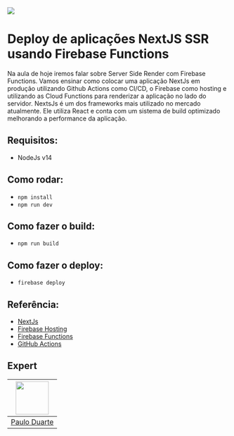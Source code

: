 <img src="https://storage.googleapis.com/golden-wind/experts-club/capa-github.svg" />

# Deploy de aplicações NextJS SSR usando Firebase Functions


Na aula de hoje iremos falar sobre Server Side Render com Firebase Functions. Vamos ensinar como colocar uma aplicação NextJs em produção utilizando Github Actions como CI/CD, o Firebase como hosting e utilizando as Cloud Functions para renderizar a aplicação no lado do servidor. NextsJs é um dos frameworks mais utilizado no mercado atualmente. Ele utiliza React e conta com um sistema de build optimizado melhorando a performance da aplicação.


## Requisitos:
 - NodeJs v14


## Como rodar:
 - `npm install`
 - `npm run dev`

## Como fazer o build:
 - `npm run build`

## Como fazer o deploy:
 - `firebase deploy`

## Referência:

 - [NextJs](https://nextjs.org/learn/basics/create-nextjs-app)
 - [Firebase Hosting](https://firebase.google.com/docs/hosting)
 - [Firebase Functions](https://firebase.google.com/docs/functions)
 - [GitHub Actions](https://docs.github.com/en/actions)


## Expert

| [<img src="https://avatars.githubusercontent.com/u/3427262?v=4" width="75px;"/>](https://github.com/paulopaquielli) |
| :-: |
|[Paulo Duarte](https://github.com/paulopaquielli)|
